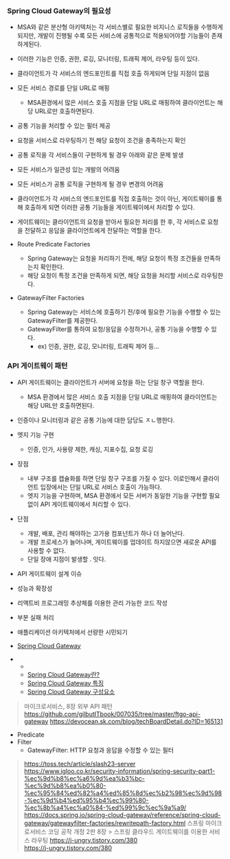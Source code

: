 ### Spring Cloud Gateway의 필요성

- MSA와 같은 분산형 아키텍처는 각 서비스별로 필요한 비지니스 로직들을 수행하게 되지만, 개발이 진행될 수록 모든 서비스에 공통적으로 적용되어야할 기능들이 존재하게된다.
- 이러한 기능은 인증, 권한, 로깅, 모니터링, 트래픽 제어, 라우팅 등이 있다.
- 클라이언트가 각 서비스의 엔드포인트를 직접 호출 하게되며 단일 지점이 없음

- 모든 서비스 경로를 단일 URL로 매핑
    - MSA환경에서 많은 서비스 호출 지점을 단일 URL로 매핑하여 클라이언트는 해당 URL로만 호출하면된다.
- 공통 기능을 처리할 수 있는 필터 제공
- 요청을 서비스로 라우팅하기 전 해당 요청이 조건을 충족하는지 확인

- 공통 로직을 각 서비스들이 구현하게 될 경우 아래와 같은 문제 발생
- 모든 서비스가 일관성 있는 개발의 어려움
- 모든 서비스가 공통 로직을 구현하게 될 경우 변경의 어려움
- 클라이언트가 각 서비스의 엔드포인트를 직접 호출하는 것이 아닌, 게이트웨이를 통해 호출하게 되면 이러한 공통 기능들을 게이트웨이에서 처리할 수 있다.
- 게이트웨이는 클라이언트의 요청을 받아서 필요한 처리를 한 후, 각 서비스로 요청을 전달하고 응답을 클라이언트에게 전달하는 역할을 한다.

- Route Predicate Factories
    - Spring Gateway는 요청을 처리하기 전에, 해당 요청이 특정 조건들을 만족하는지 확인한다.
    - 해당 요청이 특정 조건을 만족하게 되면, 해당 요청을 처리할 서비스로 라우팅한다.
- GatewayFilter Factories
    - Spring Gateway는 서비스에 호출하기 전/후에 필요한 기능을 수행할 수 있는 GatewayFilter를 제공한다.
    - GatewayFilter를 통하여 요청/응답을 수정하거나, 공통 기능을 수행할 수 있다.
        - ex) 인증, 권한, 로깅, 모니터링, 트래픽 제어 등...

### API 게이트웨이 패턴

- API 게이트웨이는 클라이언트가 서버에 요청을 하는 단일 창구 역할을 한다.
    - MSA 환경에서 많은 서비스 호출 지점을 단일 URL로 매핑하여 클라이언트는 해당 URL만 호출하면된다.
- 인증이나 모니터링과 같은 공통 기능에 대한 담당도 ㅈㄴ행한다.
- 엣지 기능 구현
    - 인증, 인가, 사용량 제한, 캐싱, 지표수집, 요청 로깅

- 장점
    - 내부 구조를 캡슐화를 하면 단일 창구 구조를 가질 수 있다. 이로인해서 클라이언트 입장에서는 단일 URL로 서비스 호출이 가능하다.
    - 엣지 기능을 구현하며, MSA 환경에서 모든 서버가 동일한 기능을 구현할 필요 없이 API 게이트웨이에서 처리할 수 있다.
- 단점
    - 개발, 배포, 관리 해야하는 고가용 컴포넌트가 하나 더 늘어난다.
    - 개발 프로세스가 늘어나며, 게이트웨이를 업데이트 하지않으면 새로운 API를 사용할 수 없다.
    - 단일 장애 지점이 발생할 . 잇다.

- API 게이트웨이 설계 이슈
- 성능과 확장성
- 리액트비 프로그래밍 추상체를 이용한 관리 가능한 코드 작성
- 부분 실패 처리
- 애플리케이션 아키텍처에서 선량한 시민되기


- [Spring Cloud Gateway](#spring-cloud-gateway)
-
    -
    - [Spring Cloud Gateway란?](#spring-cloud-gateway란)
    - [Spring Cloud Gateway 특징](#spring-cloud-gateway-특징)
    - [Spring Cloud Gateway 구성요소](#spring-cloud-gateway-구성요소)

> 마이크로서비스, 8장 외부 API 패턴
> https://github.com/gilbutITbook/007035/tree/master/ftgo-api-gateway
> https://devocean.sk.com/blog/techBoardDetail.do?ID=165131

- Predicate
- Filter
    - GatewayFilter: HTTP 요청과 응답을 수정할 수 있는 필터

> https://toss.tech/article/slash23-server
> https://www.igloo.co.kr/security-information/spring-security-part1-%ec%9d%b8%ec%a6%9d%ea%b3%bc-%ec%9d%b8%ea%b0%80-%ec%95%84%ed%82%a4%ed%85%8d%ec%b2%98%ec%9d%98-%ec%9d%b4%ed%95%b4%ec%99%80-%ec%8b%a4%ec%a0%84-%ed%99%9c%ec%9a%a9/
> https://docs.spring.io/spring-cloud-gateway/reference/spring-cloud-gateway/gatewayfilter-factories/rewritepath-factory.html
> 스프링 마이크로서비스 코딩 공작 개정 2판 8장 > 스프링 클라우드 게이트웨이를 이용한 서비스 라우팅
> https://j-ungry.tistory.com/380 <br/>
> https://j-ungry.tistory.com/380 <br/>